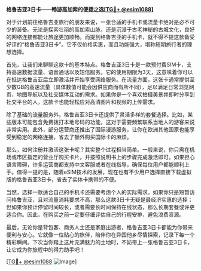 **格鲁吉亚3日卡——畅游高加索的便捷之选[[TG💪+ @esim1088](https://t.me/s/esim1088)]**

对于计划前往格鲁吉亚旅行的朋友来说，一张合适的手机卡或流量卡绝对是必不可少的装备。无论是探索壮丽的高加索山脉，还是沉浸于古老神秘的古城文化，良好的网络连接都能让旅途更加顺畅。而提到格鲁吉亚的手机卡，就不得不提这款备受好评的“格鲁吉亚3日卡”。它不仅价格实惠，而且功能强大，堪称短期旅行者的理想选择。

首先，让我们来聊聊这款卡的基本特点。格鲁吉亚3日卡是一款预付费SIM卡，支持高速数据流量、语音通话以及短信服务。它的使用期限为3天，这意味着你可以在抵达格鲁吉亚后立即激活并开始享受网络服务。在流量方面，这张卡通常提供至少数GB的高速流量（具体数值可能会因供应商而有所不同），足以满足日常浏览网页、地图导航以及社交媒体互动的需求。如果你是一个喜欢拍摄美景并即时分享到社交平台的人，这款卡也能轻松应对高清图片和视频的上传需求。

除了基础的流量服务外，格鲁吉亚3日卡还提供了灵活多样的套餐选择。比如，某些版本可能包含免费拨打本地号码的功能，这对于需要频繁联系当地人的游客来说非常实用。此外，部分运营商还推出了国际漫游服务，让你在欧洲其他国家也能享受到稳定的网络连接，省去了额外购买国际卡的麻烦。

那么，如何注册并激活这张卡呢？其实整个过程相当简单。一般来说，你只需在机场或市区指定的营业厅购买卡片，并按照说明书上的步骤完成激活即可。如果担心语言障碍，许多运营商都支持中文客服或者在线指导，确保每位用户都能顺利上手。值得一提的是，随着eSIM技术的发展，现在也有不少用户选择直接下载虚拟版的格鲁吉亚3日卡，省去了实体卡携带的不便。

当然，选择一款适合自己的手机卡还需要考虑个人的实际需求。如果你只是短暂访问格鲁吉亚，且对流量消耗要求不高，那么这款3日卡无疑是最经济实惠的选择；但如果你预计停留时间较长，或者需要长时间保持在线状态，那么长期套餐或许更适合你。因此，在购买之前一定要仔细评估自己的行程安排，避免浪费资源。

最后，无论你是背包客、商务人士还是家庭出游者，格鲁吉亚3日卡都能为你带来便利与安心。它就像一位贴心的旅伴，陪伴你在异国他乡尽情探索，记录下每一个精彩瞬间。下次当你踏上这片充满魅力的土地时，不妨带上一张格鲁吉亚3日卡，让它成为你旅程中的得力助手吧！

[[TG💪+ @esim1088](https://t.me/s/esim1088) ![Image](https://i.postimg.cc/4NQfJmqS/Snipaste-2025-05-13-00-14-12.png)]